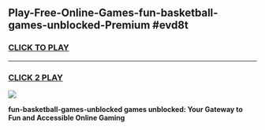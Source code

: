 
## Play-Free-Online-Games-fun-basketball-games-unblocked-Premium #evd8t
<h3>
<a href="https://premium.freeplayer.one?title=fun-basketball-games-unblocked&ref=8M">CLICK TO PLAY</a></h3>
<hr>

<h3>
<a href="https://premium.freeplayer.one?title=fun-basketball-games-unblocked&ref=8M">CLICK 2 PLAY</a>
  
</h3>

<a href="https://premium.freeplayer.one?title=fun-basketball-games-unblocked&ref=8M"><img src="https://clearcache.store/games.png"></a>


**fun-basketball-games-unblocked games unblocked: Your Gateway to Fun and Accessible Online Gaming**
